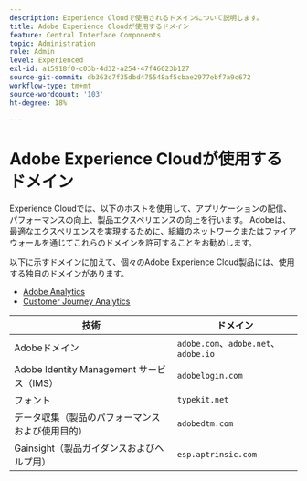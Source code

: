 ```yaml
---
description: Experience Cloudで使用されるドメインについて説明します。
title: Adobe Experience Cloudが使用するドメイン
feature: Central Interface Components
topic: Administration
role: Admin
level: Experienced
exl-id: a15918f0-c03b-4d32-a254-47f46023b127
source-git-commit: db363c7f35dbd475548af5cbae2977ebf7a9c672
workflow-type: tm+mt
source-wordcount: '103'
ht-degree: 18%

---
```


# Adobe Experience Cloudが使用するドメイン

Experience Cloudでは、以下のホストを使用して、アプリケーションの配信、パフォーマンスの向上、製品エクスペリエンスの向上を行います。 Adobeは、最適なエクスペリエンスを実現するために、組織のネットワークまたはファイアウォールを通じてこれらのドメインを許可することをお勧めします。

以下に示すドメインに加えて、個々のAdobe Experience Cloud製品には、使用する独自のドメインがあります。

* [Adobe Analytics](https://experienceleague.adobe.com/en/docs/analytics/technotes/domains)
* [Customer Journey Analytics](https://experienceleague.adobe.com/en/docs/analytics-platform/using/technotes/domains)

| 技術 | ドメイン |
| --- | --- |
| Adobeドメイン | `adobe.com`、`adobe.net`、`adobe.io` |
| Adobe Identity Management サービス（IMS） | `adobelogin.com` |
| フォント | `typekit.net` |
| データ収集（製品のパフォーマンスおよび使用目的） | `adobedtm.com` |
| Gainsight（製品ガイダンスおよびヘルプ用） | `esp.aptrinsic.com` |
